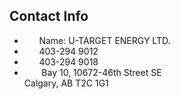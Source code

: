 ## Contact Info 

- <i class="fa fa-star"></i> &nbsp;&nbsp;&nbsp;&nbsp;&nbsp;&nbsp;Name: U-TARGET ENERGY LTD.
- <i class="fa fa-phone"></i> &nbsp;&nbsp;&nbsp;&nbsp;&nbsp;&nbsp;403-294 9012
- <i class="fa fa-fax"></i> &nbsp;&nbsp;&nbsp;&nbsp;&nbsp;&nbsp;403-294 9018
- <i class="fa fa-map-marker"></i> &nbsp;&nbsp;&nbsp;&nbsp;&nbsp;&nbsp; Bay 10, 10672-46th Street SE   
Calgary, AB T2C 1G1


